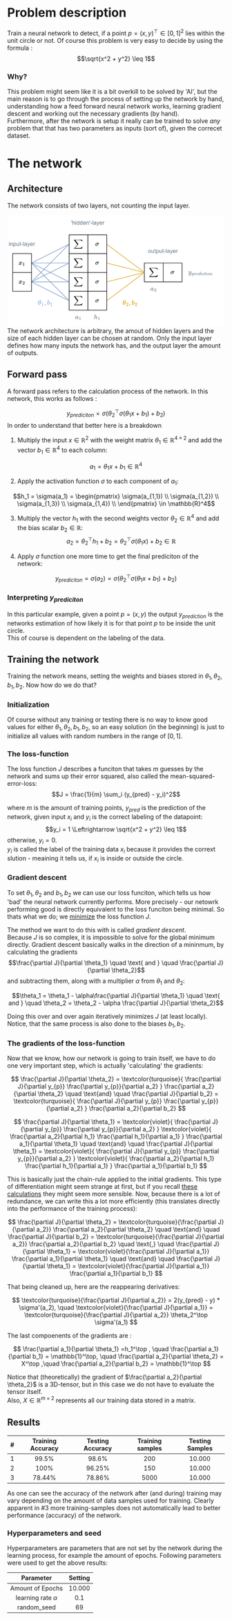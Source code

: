# Problem description
Train a neural network to detect, if a point $p = (x,y)^\top \in [0,1]^2$ lies within the unit circle or not. Of course this problem is very easy to decide by using the formula :
$$\sqrt{x^2 + y^2} \leq 1$$


### Why?
This problem might seem like it is a bit overkill to be solved by 'AI', but the main reason is to go through the process of setting up the network by hand, understanding how a feed forward neural network works, learning gradient descent and working out the necessary gradients (by hand). <br>
Furthermore, after the network is setup it really can be trained to solve <i>any</i> problem that that has two parameters as inputs (sort of), given the correcet dataset.

# The network

## Architecture 
The network consists of two layers, not counting the input layer. 

<div align="center">
<img src="https://github.com/dersiwi/unit-circle-FFNN/blob/master/images/netwrkArchitecture_colored.svg">
</div>
The network architecture is arbitrary, the amout of hidden layers and the size of each hidden layer can be chosen at random. Only the input layer defines how many inputs the network has, and the output layer the amount of outputs.


## Forward pass
A forward pass refers to the calculation process of the network. In this network, this works as follows : 

$$y_{prediciton}  =\sigma(\theta_2 ^\top \sigma(\theta_1 x + b_1) + b_2)$$
In order to understand that better here is a breakdown

   1. Multiply the input $x \in \mathbb{R}^2$ with the weight matrix $\theta_1 \in \mathbb{R}^{4 \times 2}$ and add the vector $b_1 \in \mathbb{R}^4$ to each column:
   
   $$a_1 = \theta_1 x  +b_1 \in \mathbb{R}^4$$



   2. Apply the activation function $\sigma$ to each component of $a_1$:
   
   $$h_1 = \sigma(a_1) = \begin{pmatrix}
    \sigma(a_{1,1}) \\
    \sigma(a_{1,2}) \\
    \sigma(a_{1,3}) \\
    \sigma(a_{1,4}) \\
   \end{pmatrix} \in \mathbb{R}^4$$

   3. Multiply the vector $h_1$ with the second weights vector $\theta_2 \in \mathbb{R}^{4}$ and add the bias scalar $b_2 \in \mathbb{R}$:
   $$a_2 = \theta_2^\top h_1 + b_2=\theta_2^\top \sigma(\theta_1 x) + b_2\in \mathbb{R}$$

   4. Apply $\sigma$ function one more time to get the final prediciton of the network:
   
   $$ y_{prediciton} = \sigma(a_2) = \sigma(\theta_2 ^\top \sigma(\theta_1 x + b_1) + b_2)$$

### Interpreting $y_{prediciton}$
In this particular example, given a point $p = (x,y)$ the output $y_{prediction}$ is the networks estimation of how likely it is for that point $p$ to be inside the unit circle.
<br>
This of course is dependent on the labeling of the data.


## Training the network
Training the network means, setting the weights and biases stored in $\theta_1, \theta_2, b_1, b_2$. Now how do we do that? <br>

### Initialization

Of course without any training or testing there is no way to know good values for either $\theta_1, \theta_2, b_1, b_2$, so an easy solution (in the beginning) is just to initialize all values with random numbers in the range of $[0,1]$. 

### The loss-function
The loss function $J$ describes a funciton that takes $m$ guesses by the network and sums up their error squared, also called the mean-squared-error-loss:
$$J = \frac{1}{m} \sum_i (y_{pred} - y_i)^2$$

where $m$ is the amount of training points, $y_{pred}$ is the prediction of the network, given input $x_i$ and $y_i$ is the correct labeling of the datapoint:
$$y_i = 1 \Leftrightarrow \sqrt{x^2 + y^2} \leq 1$$
otherwise, $y_i = 0$. <br>
$y_i$ is called the label of the training data $x_i$ because it provides the corrext slution - meaining it tells us, if $x_i$ is inside or outside the circle.

### Gradient descent 

To set $\theta_1, \theta_2$ and $b_1, b_2$ we can use our loss funciton, which tells us how 'bad' the neural network currently performs. More precisely - our netowrk performing good is directly equivalent to the loss funciton being minimal. So thats what we do; we <ins>minimize</ins> the loss function $J$. <br>

The method we want to do this with is called <i>gradient descent</i>.  <br>
Because $J$ is so complex, it is impossible to solve for the global minimum directly. Gradient descent basically walks in the direction of a mininmum, by calculating the gradients 
$$\frac{\partial J}{\partial \theta_1} \quad \text{ and } \quad \frac{\partial J}{\partial \theta_2}$$
and subtracting them, along with a multiplier $\alpha$  from $\theta_1$ and $\theta_2$:

$$\theta_1 = \theta_1 - \alpha\frac{\partial J}{\partial \theta_1} \quad 
\text{ and } \quad 
\theta_2 = \theta_2 - \alpha \frac{\partial J}{\partial \theta_2}$$

Doing this over and over again iteratively minimizes $J$ (at least locally). Notice, that the same process is also done to the biases $b_1, b_2$.
### The gradients of the loss-function

Now that we know, how our network is going to train itself, we have to do one very important step, which is actually 'calculating' the gradients:

$$
\frac{\partial J}{\partial \theta_2} =
\textcolor{turquoise}{
    \frac{\partial J}{\partial y_{p}} 
    \frac{\partial y_{p}}{\partial a_2} }
\frac{\partial a_2}{\partial \theta_2}
\quad \text{and} \quad 
\frac{\partial J}{\partial b_2} = 
\textcolor{turquoise}{
    \frac{\partial J}{\partial y_{p}} 
    \frac{\partial y_{p}}{\partial a_2} }
\frac{\partial a_2}{\partial b_2}
$$

$$
\frac{\partial J}{\partial \theta_1} = 
\textcolor{violet}{
    \frac{\partial J}{\partial y_{p}} 
    \frac{\partial y_{p}}{\partial a_2} } 
\textcolor{violet}{
    \frac{\partial a_2}{\partial h_1}
    \frac{\partial h_1}{\partial a_1}
} 
\frac{\partial a_1}{\partial \theta_1}
\quad \text{and} \quad 
\frac{\partial J}{\partial \theta_1} = 
\textcolor{violet}{
    \frac{\partial J}{\partial y_{p}} 
    \frac{\partial y_{p}}{\partial a_2} } 
\textcolor{violet}{
    \frac{\partial a_2}{\partial h_1}
    \frac{\partial h_1}{\partial a_1}
} 
\frac{\partial a_1}{\partial b_1}
$$


This is basically just the chain-rule applied to the initial gradients. This type of differentiation might seem strange at first, but if you recall [these calculations](#forward-pass) they might seem more sensible.
Now, because there is a lot of redundance, we can write this a lot more efficiently (this translates directly into the performance of the training process):

$$
\frac{\partial J}{\partial \theta_2} =
\textcolor{turquoise}{\frac{\partial J}{\partial a_2}}
\frac{\partial a_2}{\partial \theta_2}
\quad \text{and} \quad 
\frac{\partial J}{\partial b_2} = 
\textcolor{turquoise}{\frac{\partial J}{\partial a_2}} 
\frac{\partial a_2}{\partial b_2}
\quad \text{,} \quad
\frac{\partial J}{\partial \theta_1} = 
\textcolor{violet}{\frac{\partial J}{\partial a_1}}  
\frac{\partial a_1}{\partial \theta_1}
\quad \text{and} \quad 
\frac{\partial J}{\partial \theta_1} = 
\textcolor{violet}{\frac{\partial J}{\partial a_1}} 
\frac{\partial a_1}{\partial b_1}
$$

That being cleaned up, here are the reappearing derivatives: 

$$
\textcolor{turquoise}{\frac{\partial J}{\partial a_2}} = 2(y_{pred} - y) * \sigma'(a_2), \quad 
\textcolor{violet}{\frac{\partial J}{\partial a_1}}  = 
\textcolor{turquoise}{\frac{\partial J}{\partial a_2}} 
\theta_2^\top \sigma'(a_1) 
$$

The last compoenents of the gradients are : 

$$
\frac{\partial a_1}{\partial \theta_1}
=h_1^\top
, \quad
\frac{\partial a_1}{\partial b_1}
= \mathbb{1}^\top, \quad
\frac{\partial a_2}{\partial \theta_2}
= X^\top
,\quad
\frac{\partial a_2}{\partial b_2}
= \mathbb{1}^\top
$$

Notice that (theoretically) the gradient of $\frac{\partial a_2}{\partial \theta_2}$ is a 3D-tensor, but in this case we do not have to evaluate the tensor itself. <br>
Also, $X \in \mathbb{R}^{m \times 2}$ represents all our training data stored in a matrix.

## Results

<div align="center">

| # | Training Accuracy  | Testing Accuracy | Training samples | Testing Samples |
| --- | :---: | :---: | :---: |:---: |
| 1 | 99.5%  | 98.6%  | 200 | 10.000 |
| 2 | 100%  | 96.25%  | 150 | 10.000 |
| 3 | 78.44%  | 78.86%  | 5000 | 10.000 |

</div>


As one can see the accuracy of the network after (and during) training may vary depending on the amount of data samples used for training. 
Clearly apparent in #3 more training-samples does not automatically lead to better performance (accuracy) of the network. 

### Hyperparameters and seed
Hyperparameters are parameters that are not set by the network during the learning process, for example the amount of epochs. Following parameters were used to get the above results: 

<div align="center">

|Parameter| Setting|
| :---: | :---: |
| Amount of Epochs | 10.000|
| learning rate $\alpha$ | 0.1|
| random_seed | 69|
</div>
